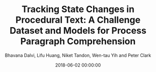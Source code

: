 ---
title: "Tracking State Changes in Procedural Text: A Challenge Dataset and Models for Process Paragraph Comprehension"
collection: publications
permalink: /publication/2018-06-02-0065
date: 2018-06-02 00:00:00
author: 'Bhavana Dalvi, Lifu Huang, Niket Tandon, Wen-tau Yih and Peter Clark'
venue: 'NAACL-HLT-2018'
---